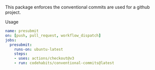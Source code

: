 This package enforces the conventional commits are used for a github project.

Usage
```yaml
name: presubmit
on: [push, pull_request, workflow_dispatch]
jobs:
  presubmit:
    runs-on: ubuntu-latest
    steps:
    - uses: actions/checkout@v3
    - run: codehabits/conventional-commits@latest
```
